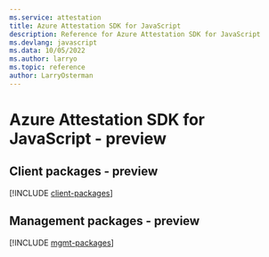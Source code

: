 ```yaml
---
ms.service: attestation
title: Azure Attestation SDK for JavaScript
description: Reference for Azure Attestation SDK for JavaScript
ms.devlang: javascript
ms.data: 10/05/2022
ms.author: larryo
ms.topic: reference
author: LarryOsterman
---
```

# Azure Attestation SDK for JavaScript - preview

## Client packages - preview
[!INCLUDE [client-packages](attestation-client-index.md)]
## Management packages - preview
[!INCLUDE [mgmt-packages](attestation-mgmt-index.md)]
